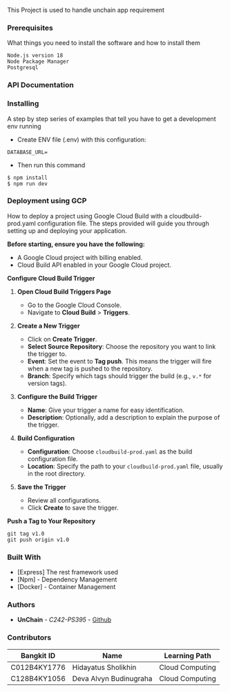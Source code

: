 This Project is used to handle unchain app requirement

### Prerequisites

What things you need to install the software and how to install them

```
Node.js version 18
Node Package Manager
Postgresql
```

### API Documentation

### Installing

A step by step series of examples that tell you have to get a development env running

- Create ENV file (.env) with this configuration:
```
DATABASE_URL=
```
- Then run this command
```
$ npm install
$ npm run dev
```

### Deployment using GCP

How to deploy a project using Google Cloud Build with a cloudbuild-prod.yaml configuration file. The steps provided will guide you through setting up and deploying your application.

**Before starting, ensure you have the following:**
- A Google Cloud project with billing enabled. 
- Cloud Build API enabled in your Google Cloud project.

**Configure Cloud Build Trigger**

1. **Open Cloud Build Triggers Page**
    - Go to the Google Cloud Console.
    - Navigate to **Cloud Build** > **Triggers**.

1. **Create a New Trigger**
    - Click on **Create Trigger**.
    - **Select Source Repository**: Choose the repository you want to link the trigger to.
    - **Event**: Set the event to **Tag push**. This means the trigger will fire when a new tag is pushed to the repository.
    - **Branch**: Specify which tags should trigger the build (e.g., `v.*` for version tags).

1. **Configure the Build Trigger**
    - **Name**: Give your trigger a name for easy identification.
    - **Description**: Optionally, add a description to explain the purpose of the trigger.

1. **Build Configuration**
    - **Configuration**: Choose `cloudbuild-prod.yaml` as the build configuration file.
    - **Location**: Specify the path to your `cloudbuild-prod.yaml` file, usually in the root directory.

1. **Save the Trigger**
    - Review all configurations.
    - Click **Create** to save the trigger.

**Push a Tag to Your Repository**
```
git tag v1.0
git push origin v1.0
```

### Built With

- [Express] The rest framework used
- [Npm] - Dependency Management
- [Docker] - Container Management

### Authors

* **UnChain** - *C242-PS395* - [Github](https://github.com/unChain-Capstone/)

### Contributors
| Bangkit ID | Name | Learning Path |
|------------|------|---------------|
| C012B4KY1776 | Hidayatus Sholikhin | Cloud Computing |
| C128B4KY1056 | Deva Alvyn Budinugraha | Cloud Computing |